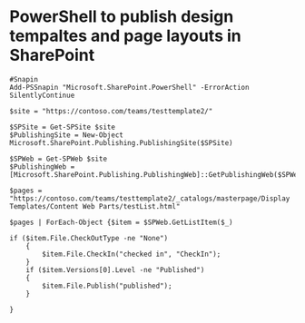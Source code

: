 # PowerShell to publish design tempaltes and page layouts in SharePoint

    #Snapin
    Add-PSSnapin "Microsoft.SharePoint.PowerShell" -ErrorAction SilentlyContinue 

    $site = "https://contoso.com/teams/testtemplate2/"

    $SPSite = Get-SPSite $site
    $PublishingSite = New-Object Microsoft.SharePoint.Publishing.PublishingSite($SPSite)

    $SPWeb = Get-SPWeb $site
    $PublishingWeb = [Microsoft.SharePoint.Publishing.PublishingWeb]::GetPublishingWeb($SPWeb)

    $pages = "https://contoso.com/teams/testtemplate2/_catalogs/masterpage/Display Templates/Content Web Parts/testList.html"

    $pages | ForEach-Object {$item = $SPWeb.GetListItem($_)

    if ($item.File.CheckOutType -ne "None")
        {
            $item.File.CheckIn("checked in", "CheckIn");
        }
        if ($item.Versions[0].Level -ne "Published")
        {
            $item.File.Publish("published");
        }

    }

